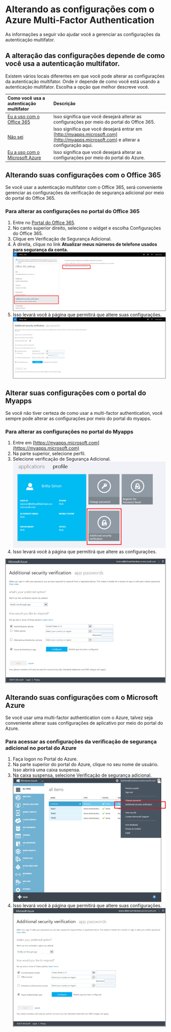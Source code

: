 <properties 
	pageTitle="Gerenciando as configurações do Azure MFA" 
	description="Este documento fornecerá aos usuários informações sobre onde eles precisam ir para gerenciar as configurações do Azure MFA." 
	services="multi-factor-authentication" 
	documentationCenter="" 
	authors="billmath" 
	manager="stevenpo" 
	editor="curtland"/>

<tags 
	ms.service="multi-factor-authentication" 
	ms.workload="identity" 
	ms.tgt_pltfrm="na" 
	ms.devlang="na" 
	ms.topic="article" 
	ms.date="11/17/2015" 
	ms.author="billmath"/>

# Alterando as configurações com o Azure Multi-Factor Authentication
As informações a seguir vão ajudar você a gerenciar as configurações da autenticação multifator.

## A alteração das configurações depende de como você usa a autenticação multifator.
Existem vários locais diferentes em que você pode alterar as configurações da autenticação multifator. Onde ir depende de como você está usando a autenticação multifator. Escolha a opção que melhor descreve você.

Como você usa a autenticação multifator|Descrição
:------------- | :------------- | 
[Eu a uso com o Office 365](#changing-your-settings-with-office-365)| Isso significa que você desejará alterar as configurações por meio do portal do Office 365.
[Não sei](#changing-your-settings-with-the-myapps-portal)|Isso significa que você desejará entrar em [http://myapps.microsoft.com](http://myapps.microsoft.com) e alterar a configuração aqui.
[Eu a uso com o Microsoft Azure](#changing-your-settings-with-microsoft-azure)| Isso significa que você desejará alterar as configurações por meio do portal do Azure.


 
## Alterando suas configurações com o Office 365


Se você usar a autenticação multifator com o Office 365, será conveniente gerenciar as configurações da verificação de segurança adicional por meio do portal do Office 365.

### Para alterar as configurações no portal do Office 365

1. Entre no [Portal do Office 365](https://login.microsoftonline.com/).
2. No canto superior direito, selecione o widget e escolha Configurações do Office 365.
3. Clique em Verificação de Segurança Adicional.
4. À direita, clique no link **Atualizar meus números de telefone usados para segurança da conta.** ![Configuração](./media/multi-factor-authentication-end-user-manage/o365a.png)
5. Isso levará você à página que permitirá que altere suas configurações. ![Nuvem](./media/multi-factor-authentication-end-user-manage/o365b.png)


## Alterar suas configurações com o portal do Myapps

Se você não tiver certeza de como usar a multi-factor authentication, você sempre pode alterar as configurações por meio do portal do myapps.

### Para alterar as configurações no portal do Myapps

1. Entre em [https://myapps.microsoft.com](https://myapps.microsoft.com)	
2. Na parte superior, selecione perfil.
3. Selecione verificação de Segurança Adicional.![Nuvem](./media/multi-factor-authentication-end-user-manage/myapps1.png)
4. Isso levará você à página que permitirá que altere as configurações.

![Configuração](./media/multi-factor-authentication-end-user-manage-myapps/proofup.png)

## Alterando suas configurações com o Microsoft Azure

Se você usar uma multi-factor authentication com o Azure, talvez seja conveniente alterar suas configurações de aplicativo por meio do portal do Azure.

### Para acessar as configurações da verificação de segurança adicional no portal do Azure


1. Faça logon no Portal do Azure.
2. Na parte superior do portal do Azure, clique no seu nome de usuário. Isso abrirá uma caixa suspensa.
3. Na caixa suspensa, selecione Verificação de segurança adicional. ![Configuração](./media/multi-factor-authentication-end-user-manage/azure1.png)
4. Isso levará você à página que permitirá que altere suas configurações. ![Configuração](./media/multi-factor-authentication-end-user-manage-azure/proofup.png)

 

<!---HONumber=Nov15_HO4-->